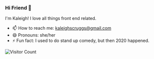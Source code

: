 ### Hi Friend 👋

I'm Kaleigh! I love all things front end related. 

- 📫 How to reach me: kaleighscruggs@gmail.com
- 😄 Pronouns: she/her
- ⚡ Fun fact: I used to do stand up comedy, but then 2020 happened.


![Visitor Count](https://profile-counter.glitch.me/klgh/count.svg)
